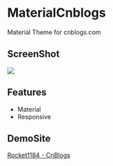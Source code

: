 # MaterialCnblogs
Material Theme for cnblogs.com

## ScreenShot
![](http://images2015.cnblogs.com/blog/877509/201608/877509-20160826005432819-958173773.png)

## Features
- Material
- Responsive

## DemoSite
[Rocket1184 - CnBlogs](http://www.cnblogs.com/rocket1184)
